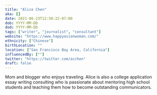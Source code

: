 ```yaml
---
title: "Alice Chen"
aka: []
date: 2021-06-23T12:50:22-07:00
dob: YYYY-MM-DD
dod: YYYY-MM-DD
tags: ["writer", "journalist", "consultant"]
website: "https://www.happyasianwoman.com/"
ethnicity: ["Chinese"]
birthLocation: ""
location: ["San Francisco Bay Area, California"]
influencedBy: [""]
twitter: "https://twitter.com/acchen"
draft: false
---
```


Mom and blogger who enjoys traveling. Alice is also a college application essay writing consulting who is passionate about mentoring high school students and teaching them how to become outstanding communicators.